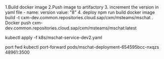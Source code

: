 
1.Build docker image
2.Push image  to artifactory 
3. increment the version in yaml file 
     - name: version
              value: "8"
4. deploy
npm run build
docker image build -t cxm-dev.common.repositories.cloud.sap/cxm/msteams/mschat .
Docker push cxm-dev.common.repositories.cloud.sap/cxm/msteams/mschat:latest  

kubectl apply -f k8s/mschat-service-dev2.yaml


port fwd
kubectl port-forward pods/mschat-deployment-654595bcc-nxqzs 48961:3500
